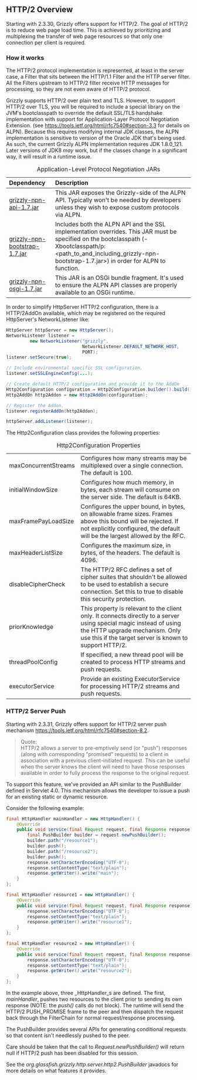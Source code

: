 ## HTTP/2 Overview

Starting with 2.3.30, Grizzly offers support for HTTP/2. The goal of HTTP/2
is to reduce web page load time. This is achieved by prioritizing and
multiplexing the transfer of web page resources so that only one
connection per client is required.

### How it works

The HTTP/2 protocol implementation is represented, at least in the server
case, a Filter that sits between the HTTP/1.1 Filter and the HTTP server
filter.  All the Filters upstream to HTTP/2 filter receive HTTP messages
for processing, so they are not even aware of HTTP/2 protocol.

Grizzly supports HTTP/2 over plain text and TLS.  However, to support
HTTP/2 over TLS, you will be required to include a special library on
the JVM's bootclasspath to override the default SSL/TLS handshake
implementation with support for Application-Layer Protocol Negotiation
 Extension. (see <https://tools.ietf.org/html/rfc7540#section-3.3>
for details on ALPN).  Because this requires modifying internal JDK
classes, the ALPN implementation is sensitive to version of the Oracle
JDK that's being used.  As such, the current Grizzly ALPN implementation
requires JDK 1.8.0_121.  Later versions of JDK8 *may* work, but if the
classes change in a significant way, it will result in a runtime issue.

<table>
<caption>Application-Level Protocol Negotiation JARs</caption>
<thead>
<tr class="header">
<th align="left">Dependency</th>
<th align="left">Description</th>
</tr>
</thead>
<tbody>
<tr class="odd">
<td align="left"><a href="http://search.maven.org/remotecontent?filepath=org/glassfish/grizzly/grizzly-npn-api/1.7/grizzly-npn-api-1.7.jar">grizzly-npn-api-1.7.jar</a></td>
<td align="left">This JAR exposes the Grizzly-side of the ALPN API. Typically won't be needed by developers unless they wish to expose custom protocols via ALPN.</td>
</tr>
<tr class="even">
<td align="left"><a href="http://search.maven.org/remotecontent?filepath=org/glassfish/grizzly/grizzly-npn-bootstrap/1.7/grizzly-npn-bootstrap-1.7.jar">grizzly-npn-bootstrap-1.7.jar</a></td>
<td align="left">Includes both the ALPN API and the SSL implementation overrides. This JAR must be specified on the bootclasspath (-Xbootclasspath/p:&lt;path_to_and_including_grizzly-npn-bootstrap-1.7.jar&gt;) in order for ALPN to function.</td>
</tr>
<tr class="odd">
<td align="left"><a href="http://search.maven.org/remotecontent?filepath=org/glassfish/grizzly/grizzly-npn-osgi/1.7/grizzly-npn-osgi-1.7.jar">grizzly-npn-osgi-1.7.jar</a></td>
<td align="left">This JAR is an OSGi bundle fragment. It's used to ensure the ALPN API classes are properly available to an OSGi runtime.</td>
</tr>
</tbody>
</table>


In order to simplify HttpServer HTTP/2 configuration, there is a HTTP/2AddOn
available, which may be registered on the required HttpServer's
NetworkListener like:

```java
HttpServer httpServer = new HttpServer();
NetworkListener listener =
         new NetworkListener("grizzly",
                             NetworkListener.DEFAULT_NETWORK_HOST,
                             PORT);
listener.setSecure(true);

// Include environmental specific SSL configuration.
listener.setSSLEngineConfig(...);

// Create default HTTP/2 configuration and provide it to the AddOn
Http2Configuration configuration = Http2Configuration.builder().build();
Http2AddOn http2Addon = new Http2AddOn(configuration); 

// Register the Addon.
listener.registerAddOn(http2Addon);

httpServer.addListener(listener);
```

The Http2Configuration class provides the following properties:

<table>
<caption>Http2Configuration Properties</caption>
<tbody>
<tr class="odd">
<td align="left">maxConcurrentStreams</td>
<td align="left">Configures how many streams may be multiplexed over a single connection. The default is 100.</td>
</tr>
<tr class="even">
<td align="left">initialWindowSize</td>
<td align="left">Configures how much memory, in bytes,  each stream will consume on the server side. The default is 64KB.</td>
</tr>
<tr class="odd">
<td align="left">maxFramePayLoadSize</td>
<td align="left">Configures the upper bound, in bytes, on allowable frame sizes. Frames above this bound will be rejected.
If not explicitly configured, the default will be the largest allowed by the RFC.</td>
</tr>
<tr class="even">
<td align="left">maxHeaderListSize</td>
<td align="left">Configures the maximum size, in bytes, of the headers.  The default is 4096.</td>
</tr>
<tr class="odd">
<td align="left">disableCipherCheck</td>
<td align="left">The HTTP/2 RFC defines a set of cipher suites that shouldn't be allowed to
be used to establish a secure connection.  Set this to true to disable this security protection.</td>
</tr>
<tr class="even">
<td align="left">priorKnowledge</td>
<td align="left">This property is relevant to the client only.  It connects directly to a
server using special magic instead of using the HTTP upgrade mechanism.  Only use this
if the target server is known to support HTTP/2.</td>
</tr>
<tr class="odd">
<td align="left">threadPoolConfig</td>
<td align="left">If specified, a new thread pool will be created to process
HTTP streams and push requests.</td>
</tr>
<tr class="even">
<td align="left">executorService</td>
<td align="left">Provide an existing ExecutorService for processing HTTP/2 streams
and push requests.</td>
</tr>
</tbody>
</table>


### HTTP/2 Server Push

Starting with 2.3.31, Grizzly offers support for HTTP/2 server push mechanism
<https://tools.ietf.org/html/rfc7540#section-8.2>.

> Quote:  
HTTP/2 allows a server to pre-emptively send (or "push") responses
(along with corresponding "promised" requests) to a client in
association with a previous client-initiated request.  This can be
useful when the server knows the client will need to have those
responses available in order to fully process the response to the
original request.

To support this feature, we've provided an API similar to the PushBuilder
defined in Servlet 4.0.  This mechanism allows the developer to issue
a push for an existing static or dynamic resource.

Consider the following example:

```java
final HttpHandler mainHandler = new HttpHandler() {
    @Override
    public void service(final Request request, final Response response) throws Exception {
        final PushBuilder builder = request.newPushBuilder();
        builder.path("/resource1");
        builder.push();
        builder.path("/resource2");
        builder.push();
        response.setCharacterEncoding("UTF-8");
        response.setContentType("text/plain");
        response.getWriter().write("main");
    }
};

final HttpHandler resource1 = new HttpHandler() {
    @Override
    public void service(final Request request, final Response response) throws Exception {
        response.setCharacterEncoding("UTF-8");
        response.setContentType("text/plain");
        response.getWriter().write("resource1");
    }
};

final HttpHandler resource2 = new HttpHandler() {
    @Override
    public void service(final Request request, final Response response) throws Exception {
        response.setCharacterEncoding("UTF-8");
        response.setContentType("text/plain");
        response.getWriter().write("resource2");
    }
};
```

In the example above, three _HttpHandler_s are defined.  The first, _mainHandler_,
pushes two resources to the client prior to sending its own response (NOTE: the _push()_
calls do not block).  The runtime will send the HTTP/2 PUSH_PROMISE frame to the peer
and then dispatch the request back through the FilterChain for normal request/response
processing.

The PushBuilder provides several APIs for generating conditional requests so that
content isn't needlessly pushed to the peer.

Care should be taken that the call to _Request.newPushBuilder()_ will return null
if HTTP/2 push has been disabled for this session.

See the _org.glassfish.grizzly.http.server.http2.PushBuilder_ javadocs for more details
on what features it provides.
